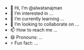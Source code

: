 - 👋 Hi, I’m @alwatanajman
- 👀 I’m interested in ...
- 🌱 I’m currently learning ...
- 💞️ I’m looking to collaborate on ...
- 📫 How to reach me ...
- 😄 Pronouns: ...
- ⚡ Fun fact: ...

<!---
alwatanajman/alwatanajman is a ✨ special ✨ repository because its `README.md` (this file) appears on your GitHub profile.
You can click the Preview link to take a look at your changes.
--->
